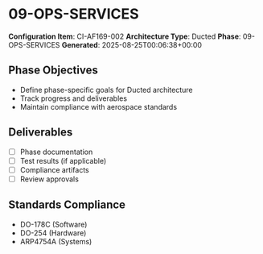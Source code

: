 # 09-OPS-SERVICES

**Configuration Item**: CI-AF169-002
**Architecture Type**: Ducted
**Phase**: 09-OPS-SERVICES
**Generated**: 2025-08-25T00:06:38+00:00

## Phase Objectives
- Define phase-specific goals for Ducted architecture
- Track progress and deliverables
- Maintain compliance with aerospace standards

## Deliverables
- [ ] Phase documentation
- [ ] Test results (if applicable)
- [ ] Compliance artifacts
- [ ] Review approvals

## Standards Compliance
- DO-178C (Software)
- DO-254 (Hardware)
- ARP4754A (Systems)
